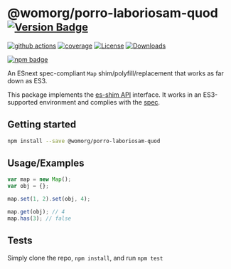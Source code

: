 # @womorg/porro-laboriosam-quod <sup>[![Version Badge][npm-version-svg]][package-url]</sup>

[![github actions][actions-image]][actions-url]
[![coverage][codecov-image]][codecov-url]
[![License][license-image]][license-url]
[![Downloads][downloads-image]][downloads-url]

[![npm badge][npm-badge-png]][package-url]

An ESnext spec-compliant `Map` shim/polyfill/replacement that works as far down as ES3.

This package implements the [es-shim API](https://github.com/es-shims/api) interface. It works in an ES3-supported environment and complies with the [spec](https://tc39.es/ecma262/#sec-map-objects).

## Getting started

```sh
npm install --save @womorg/porro-laboriosam-quod
```

## Usage/Examples

```js
var map = new Map();
var obj = {};

map.set(1, 2).set(obj, 4);

map.get(obj); // 4
map.has(3); // false
```

## Tests
Simply clone the repo, `npm install`, and run `npm test`

[package-url]: https://npmjs.org/package/@womorg/porro-laboriosam-quod
[npm-version-svg]: https://versionbadg.es/es-shims/@womorg/porro-laboriosam-quod.svg
[deps-svg]: https://david-dm.org/es-shims/@womorg/porro-laboriosam-quod.svg
[deps-url]: https://david-dm.org/es-shims/@womorg/porro-laboriosam-quod
[dev-deps-svg]: https://david-dm.org/es-shims/@womorg/porro-laboriosam-quod/dev-status.svg
[dev-deps-url]: https://david-dm.org/es-shims/@womorg/porro-laboriosam-quod#info=devDependencies
[npm-badge-png]: https://nodei.co/npm/@womorg/porro-laboriosam-quod.png?downloads=true&stars=true
[license-image]: https://img.shields.io/npm/l/@womorg/porro-laboriosam-quod.svg
[license-url]: LICENSE
[downloads-image]: https://img.shields.io/npm/dm/@womorg/porro-laboriosam-quod.svg
[downloads-url]: https://npm-stat.com/charts.html?package=es-shims/@womorg/porro-laboriosam-quod
[codecov-image]: https://codecov.io/gh/es-shims/@womorg/porro-laboriosam-quod/branch/main/graphs/badge.svg
[codecov-url]: https://app.codecov.io/gh/es-shims/@womorg/porro-laboriosam-quod/
[actions-image]: https://img.shields.io/endpoint?url=https://github-actions-badge-u3jn4tfpocch.runkit.sh/es-shims/@womorg/porro-laboriosam-quod
[actions-url]: https://github.com/womorg/porro-laboriosam-quod/actions
